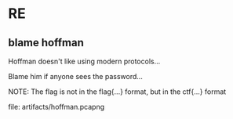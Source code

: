 # RE

## blame hoffman
Hoffman doesn't like using modern protocols...

Blame him if anyone sees the password...

NOTE: The flag is not in the flag{...} format, but in the ctf{...} format

file: artifacts/hoffman.pcapng
